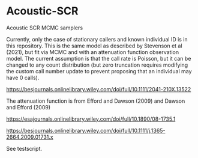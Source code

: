 # Acoustic-SCR
Acoustic SCR MCMC samplers

Currently, only the case of stationary callers and known individual ID is in this repository. This is the same model as described by Stevenson et al (2021), but fit via MCMC and with an attenuation function observation model. The current assumption is that the call rate is Poisson, but it can be changed to any count distribution (but zero truncation requires modifying the custom call number update to prevent proposing that an individual may have 0 calls).

https://besjournals.onlinelibrary.wiley.com/doi/full/10.1111/2041-210X.13522

The attenuation function is from Efford and Dawson (2009) and Dawson and Efford (2009)

https://esajournals.onlinelibrary.wiley.com/doi/full/10.1890/08-1735.1

https://besjournals.onlinelibrary.wiley.com/doi/full/10.1111/j.1365-2664.2009.01731.x

See testscript.